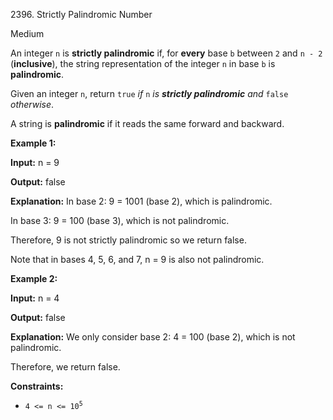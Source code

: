 2396\. Strictly Palindromic Number

Medium

An integer `n` is **strictly palindromic** if, for **every** base `b` between `2` and `n - 2` (**inclusive**), the string representation of the integer `n` in base `b` is **palindromic**.

Given an integer `n`, return `true` _if_ `n` _is **strictly palindromic** and_ `false` _otherwise_.

A string is **palindromic** if it reads the same forward and backward.

**Example 1:**

**Input:** n = 9

**Output:** false

**Explanation:** In base 2: 9 = 1001 (base 2), which is palindromic.

In base 3: 9 = 100 (base 3), which is not palindromic.

Therefore, 9 is not strictly palindromic so we return false.

Note that in bases 4, 5, 6, and 7, n = 9 is also not palindromic. 

**Example 2:**

**Input:** n = 4

**Output:** false

**Explanation:** We only consider base 2: 4 = 100 (base 2), which is not palindromic.

Therefore, we return false. 

**Constraints:**

*   <code>4 <= n <= 10<sup>5</sup></code>